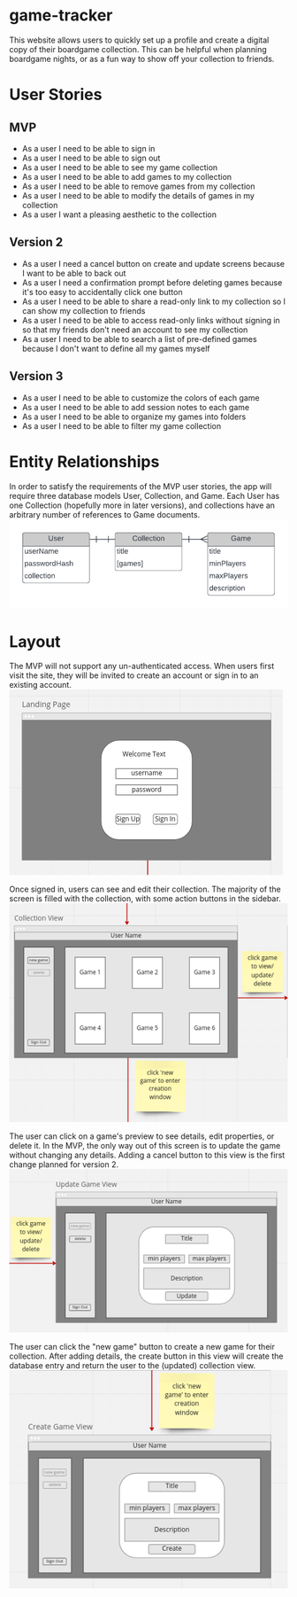 # game-tracker  

This website allows users to quickly set up a profile and create a digital copy of their boardgame collection. This can be helpful when planning boardgame nights, or as a fun way to show off your collection to friends.

# User Stories  

## MVP  

- As a user I need to be able to sign in  
- As a user I need to be able to sign out  
- As a user I need to be able to see my game collection  
- As a user I need to be able to add games to my collection  
- As a user I need to be able to remove games from my collection  
- As a user I need to be able to modify the details of games in my collection  
- As a user I want a pleasing aesthetic to the collection  

## Version 2  

- As a user I need a cancel button on create and update screens because I want to be able to back out  
- As a user I need a confirmation prompt before deleting games because it's too easy to accidentally click one button  
- As a user I need to be able to share a read-only link to my collection so I can show my collection to friends  
- As a user I need to be able to access read-only links without signing in so that my friends don't need an account to see my collection  
- As a user I need to be able to search a list of pre-defined games because I don't want to define all my games myself  

## Version 3  

- As a user I need to be able to customize the colors of each game  
- As a user I need to be able to add session notes to each game  
- As a user I need to be able to organize my games into folders  
- As a user I need to be able to filter my game collection    

# Entity Relationships  

In order to satisfy the requirements of the MVP user stories, the app will require three database models User, Collection, and Game. Each User has one Collection (hopefully more in later versions), and collections have an arbitrary number of references to Game documents.  
![MVP-entity-relationship-diagram](/readme-images/MVP-entity-relationship-diagram.png)  


# Layout  

The MVP will not support any un-authenticated access. When users first visit the site, they will be invited to create an account or sign in to an existing account.  
![MVP landing page](/readme-images/MVP-landing-page.png)  

Once signed in, users can see and edit their collection. The majority of the screen is filled with the collection, with some action buttons in the sidebar.  
![MVP collection View](/readme-images/MVP-collection-view.png)  

The user can click on a game's preview to see details, edit properties, or delete it. In the MVP, the only way out of this screen is to update the game without changing any details. Adding a cancel button to this view is the first change planned for version 2.
![MVP update/delete view](/readme-images/MVP-update-delete-view.png)  

The user can click the "new game" button to create a new game for their collection. After adding details, the create button in this view will create the database entry and return the user to the (updated) collection view.
![MVP create view](/readme-images/MVP-create-view.png)